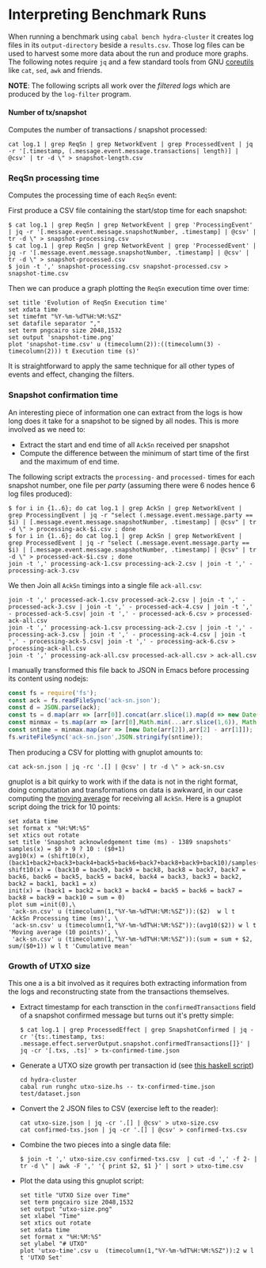 # Interpreting Benchmark Runs

When running a benchmark using `cabal bench hydra-cluster` it creates log files in its `output-directory` beside a `results.csv`.
Those log files can be used to harvest some more data about the run and produce more graphs. The following notes require `jq` and a few standard tools from GNU [coreutils](https://github.com/coreutils/coreutils) like `cat`, `sed`, `awk` and friends.

**NOTE**: The following scripts all work over the _filtered logs_ which are produced by the `log-filter` program.

#### Number of tx/snapshot

Computes the number of transactions / snapshot processed:

```
cat log.1 | grep ReqSn | grep NetworkEvent | grep ProcessedEvent | jq -r '[.timestamp, (.message.event.message.transactions| length)] | @csv' | tr -d \" > snapshot-length.csv
```

### ReqSn processing time

Computes the processing time of each `ReqSn` event:

First produce a CSV file containing the start/stop time for each snapshot:

```
$ cat log.1 | grep ReqSn | grep NetworkEvent | grep 'ProcessingEvent' | jq -r '[.message.event.message.snapshotNumber, .timestamp] | @csv' | tr -d \" > snapshot-processing.csv
$ cat log.1 | grep ReqSn | grep NetworkEvent | grep 'ProcessedEvent' | jq -r '[.message.event.message.snapshotNumber, .timestamp] | @csv' | tr -d \" > snapshot-processed.csv
$ join -t ',' snapshot-processing.csv snapshot-processed.csv > snapshot-time.csv
```

Then we can produce a graph plotting the `ReqSn` execution time over time:

```
set title 'Evolution of ReqSn Execution time'
set xdata time
set timefmt "%Y-%m-%dT%H:%M:%SZ"
set datafile separator ","
set term pngcairo size 2048,1532
set output 'snapshot-time.png'
plot 'snapshot-time.csv' u (timecolumn(2)):((timecolumn(3) - timecolumn(2))) t Execution time (s)'
```

It is straightforward to apply the same technique for all other types of events and effect, changing the filters.

### Snapshot confirmation time

An interesting piece of information one can extract from the logs is how long does it take for a snapshot to be signed by all nodes. This is more involved as we need to:
* Extract the start and end time of all `AckSn` received per snapshot
* Compute the difference between the minimum of start time of the first and the maximum of end time.

The following script extracts the `processing-` and `processed-` times for each snapshot number, one file per _party_ (assuming there were 6 nodes hence 6 log files produced):
```
$ for i in {1..6}; do cat log.1 | grep AckSn | grep NetworkEvent | grep ProcessingEvent | jq -r "select (.message.event.message.party == $i) | [.message.event.message.snapshotNumber, .timestamp] | @csv" | tr -d \" > processing-ack-$i.csv ; done
$ for i in {1..6}; do cat log.1 | grep AckSn | grep NetworkEvent | grep ProcessedEvent | jq -r "select (.message.event.message.party == $i) | [.message.event.message.snapshotNumber, .timestamp] | @csv" | tr -d \" > processed-ack-$i.csv ; done
join -t ',' processing-ack-1.csv processing-ack-2.csv | join -t ',' - processing-ack-3.csv
```

We then Join all `AckSn` timings into a single file `ack-all.csv`:

```
join -t ',' processed-ack-1.csv processed-ack-2.csv | join -t ',' - processed-ack-3.csv | join -t ',' - processed-ack-4.csv | join -t ',' - processed-ack-5.csv| join -t ',' - processed-ack-6.csv > processed-ack-all.csv
join -t ',' processing-ack-1.csv processing-ack-2.csv | join -t ',' - processing-ack-3.csv | join -t ',' - processing-ack-4.csv | join -t ',' - processing-ack-5.csv| join -t ',' - processing-ack-6.csv > processing-ack-all.csv
join -t ',' processing-ack-all.csv processed-ack-all.csv > ack-all.csv
```

I manually transformed this file back to JSON in Emacs before processing its content using nodejs:

```.js
const fs = require('fs');
const ack = fs.readFileSync('ack-sn.json');
const d = JSON.parse(ack);
const ts = d.map(arr => [arr[0]].concat(arr.slice(1).map(d => new Date(d).getTime())));
const minmax = ts.map(arr => [arr[0],Math.min(...arr.slice(1,6)), Math.max(...arr.slice(7))]);
const sntime = minmax.map(arr => [new Date(arr[2]),arr[2] - arr[1]]);
fs.writeFileSync('ack-sn.json',JSON.stringify(sntime));
```

Then producing a CSV for plotting with gnuplot amounts to:

```
cat ack-sn.json | jq -rc '.[] | @csv' | tr -d \" > ack-sn.csv
```

gnuplot is a bit quirky to work with if the data is not in the right format, doing computation and transformations on data is awkward, in our case computing the [moving average](http://skuld.bmsc.washington.edu/~merritt/gnuplot/canvas_demos/running_avg.html) for receiving all `AckSn`. Here is a gnuplot script doing the trick for 10 points:

```
set xdata time
set format x "%H:%M:%S"
set xtics out rotate
set title 'Snapshot acknowledgement time (ms) - 1389 snapshots'
samples(x) = $0 > 9 ? 10 : ($0+1)
avg10(x) = (shift10(x), (back1+back2+back3+back4+back5+back6+back7+back8+back9+back10)/samples($0))
shift10(x) = (back10 = back9, back9 = back8, back8 = back7, back7 = back6, back6 = back5, back5 = back4, back4 = back3, back3 = back2, back2 = back1, back1 = x)
init(x) = (back1 = back2 = back3 = back4 = back5 = back6 = back7 = back8 = back9 = back10 = sum = 0)
plot sum =init(0),\
 'ack-sn.csv' u (timecolumn(1,"%Y-%m-%dT%H:%M:%SZ")):($2)  w l t 'AckSn Processing time (ms)', \
 'ack-sn.csv' u (timecolumn(1,"%Y-%m-%dT%H:%M:%SZ")):(avg10($2)) w l t 'Moving average (10 points)', \
 'ack-sn.csv' u (timecolumn(1,"%Y-%m-%dT%H:%M:%SZ")):(sum = sum + $2, sum/($0+1)) w l t 'Cumulative mean'
```

### Growth of UTXO size

This one a is a bit involved as it requires both extracting information from the logs and reconstructing state from the transactions themselves.

* Extract timestamp for each transction in the `confirmedTransactions` field of a snapshot confirmed message but turns out it's pretty simple:
  ```
  $ cat log.1 | grep ProcessedEffect | grep SnapshotConfirmed | jq -cr '{ts:.timestamp, txs: .message.effect.serverOutput.snapshot.confirmedTransactions[]}' | jq -cr '[.txs, .ts]' > tx-confirmed-time.json
  ```
* Generate a UTXO size growth per transaction id (see [this haskell script](./utxo-size.hs))
  ```
  cd hydra-cluster
  cabal run runghc utxo-size.hs -- tx-confirmed-time.json test/dataset.json
  ```
* Convert the 2 JSON files to CSV (exercise left to the reader):
  ```
  cat utxo-size.json | jq -cr '.[] | @csv' > utxo-size.csv
  cat confirmed-txs.json | jq -cr '.[] | @csv' > confirmed-txs.csv
  ```
* Combine the two pieces into a single data file:
  ```
  $ join -t ',' utxo-size.csv confirmed-txs.csv  | cut -d ',' -f 2- | tr -d \" | awk -F ',' '{ print $2, $1 }' | sort > utxo-time.csv
  ```
* Plot the data using this gnuplot script:
  ```
  set title "UTXO Size over Time"
  set term pngcairo size 2048,1532
  set output "utxo-size.png"
  set xlabel "Time"
  set xtics out rotate
  set xdata time
  set format x "%H:%M:%S"
  set ylabel "# UTXO"
  plot 'utxo-time'.csv u  (timecolumn(1,"%Y-%m-%dT%H:%M:%SZ")):2 w l t 'UTXO Set'
  ```
